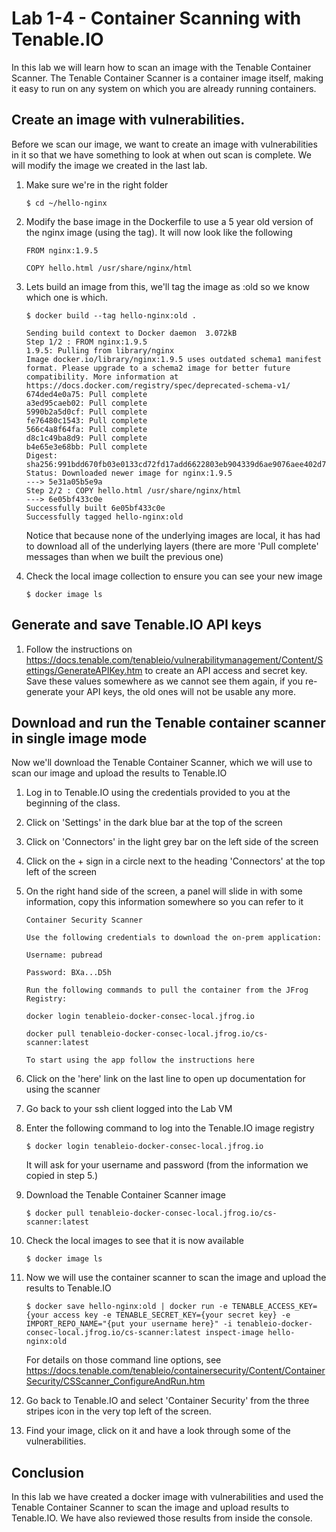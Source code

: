 # Lab 1-4 - Container Scanning with Tenable.IO

In this lab we will learn how to scan an image with the Tenable Container Scanner. The Tenable Container Scanner is a container image itself, making it easy to run on any system on which you are already running containers.

## Create an image with vulnerabilities.

Before we scan our image, we want to create an image with vulnerabilities in it so that we have something to look at when out scan is complete. We will modify the image we created in the last lab.

1. Make sure we're in the right folder

    ```
    $ cd ~/hello-nginx
    ```

2. Modify the base image in the Dockerfile to use a 5 year old version of the nginx image (using the tag). It will now look like the following

    ```
    FROM nginx:1.9.5

    COPY hello.html /usr/share/nginx/html
    ```

3. Lets build an image from this, we'll tag the image as :old so we know which one is which.

    ```
    $ docker build --tag hello-nginx:old .

    Sending build context to Docker daemon  3.072kB
    Step 1/2 : FROM nginx:1.9.5
    1.9.5: Pulling from library/nginx
    Image docker.io/library/nginx:1.9.5 uses outdated schema1 manifest format. Please upgrade to a schema2 image for better future compatibility. More information at https://docs.docker.com/registry/spec/deprecated-schema-v1/
    674ded4e0a75: Pull complete
    a3ed95caeb02: Pull complete
    5990b2a5d0cf: Pull complete
    fe76480c1543: Pull complete
    566c4a8f64fa: Pull complete
    d8c1c49ba8d9: Pull complete
    b4e65e3e68bb: Pull complete
    Digest: sha256:991bdd670fb03e0133cd72fd17add6622803eb904339d6ae9076aee402d71519
    Status: Downloaded newer image for nginx:1.9.5
    ---> 5e31a05b5e9a
    Step 2/2 : COPY hello.html /usr/share/nginx/html
    ---> 6e05bf433c0e
    Successfully built 6e05bf433c0e
    Successfully tagged hello-nginx:old
    ```

    Notice that because none of the underlying images are local, it has had to download all of the underlying layers (there are more 'Pull complete' messages than when we built the previous one)

1. Check the local image collection to ensure you can see your new image

    ```
    $ docker image ls
    ```

## Generate and save Tenable.IO API keys

1. Follow the instructions on https://docs.tenable.com/tenableio/vulnerabilitymanagement/Content/Settings/GenerateAPIKey.htm to create an API access and secret key. Save these values somewhere as we cannot see them again, if you re-generate your API keys, the old ones will not be usable any more.

## Download and run the Tenable container scanner in single image mode

Now we'll download the Tenable Container Scanner, which we will use to scan our image and upload the results to Tenable.IO

1. Log in to Tenable.IO using the credentials provided to you at the beginning of the class.

1. Click on 'Settings' in the dark blue bar at the top of the screen

1. Click on 'Connectors' in the light grey bar on the left side of the screen

1. Click on the + sign in a circle next to the heading 'Connectors' at the top left of the screen

1. On the right hand side of the screen, a panel will slide in with some information, copy this information somewhere so you can refer to it

    ```
    Container Security Scanner

    Use the following credentials to download the on-prem application:

    Username: pubread

    Password: BXa...D5h

    Run the following commands to pull the container from the JFrog Registry:

    docker login tenableio-docker-consec-local.jfrog.io

    docker pull tenableio-docker-consec-local.jfrog.io/cs-scanner:latest

    To start using the app follow the instructions here
    ```

1. Click on the 'here' link on the last line to open up documentation for using the scanner

1. Go back to your ssh client logged into the Lab VM

1. Enter the following command to log into the Tenable.IO image registry

    ```
    $ docker login tenableio-docker-consec-local.jfrog.io
    ```

    It will ask for your username and password (from the information we copied in step 5.)

1. Download the Tenable Container Scanner image

    ```
    $ docker pull tenableio-docker-consec-local.jfrog.io/cs-scanner:latest
    ```

1. Check the local images to see that it is now available

    ```
    $ docker image ls
    ```

1. Now we will use the container scanner to scan the image and upload the results to Tenable.IO

    ```
    $ docker save hello-nginx:old | docker run -e TENABLE_ACCESS_KEY={your access key -e TENABLE_SECRET_KEY={your secret key} -e IMPORT_REPO_NAME="{put your username here}" -i tenableio-docker-consec-local.jfrog.io/cs-scanner:latest inspect-image hello-nginx:old
    ```

    For details on those command line options, see https://docs.tenable.com/tenableio/containersecurity/Content/ContainerSecurity/CSScanner_ConfigureAndRun.htm

1. Go back to Tenable.IO and select 'Container Security' from the three stripes icon in the very top left of the screen.

1. Find your image, click on it and have a look through some of the vulnerabilities.

## Conclusion

In this lab we have created a docker image with vulnerabilities and used the Tenable Container Scanner to scan the image and upload results to Tenable.IO. We have also reviewed those results from inside the console.